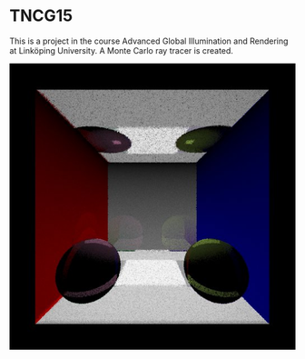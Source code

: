 # TNCG15
This is a project in the course Advanced Global Illumination and Rendering at Linköping University. A Monte Carlo ray tracer is created. 

![alt tag](https://github.com/isabelljansson/TNCG15/blob/master/jpg/img512_3rpp_3shadow_2spheres.jpg)

